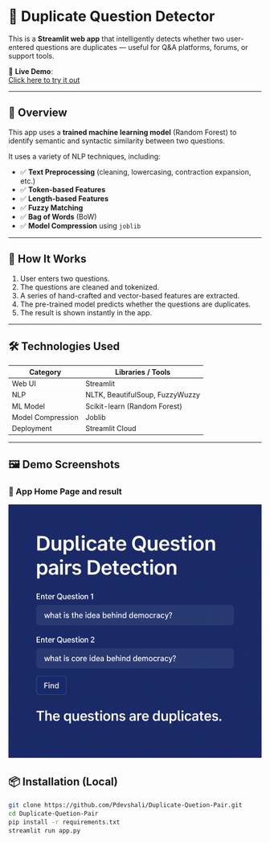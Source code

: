 # 🔁 Duplicate Question Detector

This is a **Streamlit web app** that intelligently detects whether two user-entered questions are duplicates — useful for Q&A platforms, forums, or support tools.

🚀 **Live Demo**:  
[Click here to try it out](https://duplicate-quetion-pair-cvaq4vhgijr32kldstpcu8.streamlit.app/)

---

## 📌 Overview

This app uses a **trained machine learning model** (Random Forest) to identify semantic and syntactic similarity between two questions.

It uses a variety of NLP techniques, including:

- ✅ **Text Preprocessing** (cleaning, lowercasing, contraction expansion, etc.)
- ✅ **Token-based Features**
- ✅ **Length-based Features**
- ✅ **Fuzzy Matching**
- ✅ **Bag of Words** (BoW)
- ✅ **Model Compression** using `joblib`

---

## 🧠 How It Works

1. User enters two questions.
2. The questions are cleaned and tokenized.
3. A series of hand-crafted and vector-based features are extracted.
4. The pre-trained model predicts whether the questions are duplicates.
5. The result is shown instantly in the app.

---

## 🛠 Technologies Used

| Category         | Libraries / Tools                  |
|------------------|------------------------------------|
| Web UI           | Streamlit                          |
| NLP              | NLTK, BeautifulSoup, FuzzyWuzzy    |
| ML Model         | Scikit-learn (Random Forest)       |
| Model Compression| Joblib                             |
| Deployment       | Streamlit Cloud                    |

---

## 🖼️ Demo Screenshots

### 🔹 App Home Page and result

![Home](git_read_me.png)


## 📦 Installation (Local)

```bash
git clone https://github.com/Pdevshali/Duplicate-Quetion-Pair.git
cd Duplicate-Quetion-Pair
pip install -r requirements.txt
streamlit run app.py
